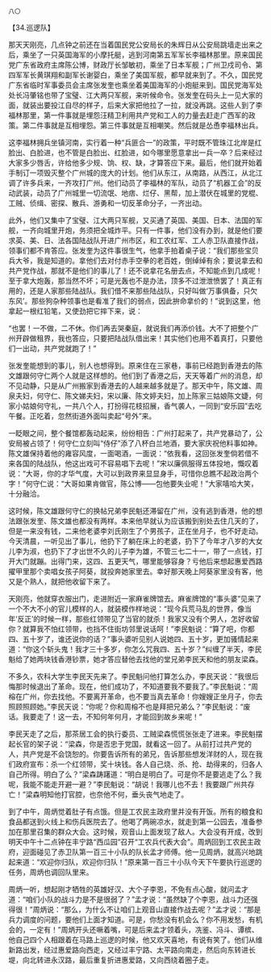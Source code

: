     八〇 

   【34.巡逻队】

   那天天刚亮，几点钟之前还在当着国民党公安局长的朱辉日从公安局跳墙走出来之后，乘坐了一只英国海军的小摩托艇，逃到河南第五军军长李福林那里。原来国民党广东省政府主席陈公博，财政厅长邹敏初，乘坐了日本军舰；广州卫戍司令、第四军军长黄琪翔和副军长谢婴白，乘坐了美国军舰，都早就来到了。不久，国民党广东省临时军事委员会主席张发奎也乘坐着美国海军的小炮艇来到。国民党海军处处长冯肇铭也带了宝璧、江大两只军舰，来听候命令。张发奎在码头上一见大家的面，就装出要投江自尽的样子，后来大家把他拉了一拉，就没再跳。这些人到了李福林那里，第一件事就是埋怨汪精卫利用共产党和工人的力量去赶走广西军的政策。第二件事就是互相埋怨。第三件事就是互相嘲笑。然后就是怂恿李福林出兵。

   这李福林拥兵坐镇河南，实行着一种“兵匪合一”的政策，平时既不管珠江北岸是红脸出、白脸进，也不管是白脸出、红脸进，如今哪里愿意拿出一兵一卒？后来经过大家多少唇舌，许给他多少规、饷、权、缺，才算答应下来。最后，他们就开始着手制订一项毁灭整个广州城的庞大的计划。他们从东江，从南路，从西江，从北江调了许多兵来，一齐攻打广州。他们动员了李福林的军队，动员了“机器工会”的反动武装，动员了广州城里一切流氓、地痞、烂仔、黑帮，加上潜伏在城里的党棍、工贼、侦缉、密探、散兵、游勇和一切反革命分子，一齐出动。

   此外，他们又集中了宝璧、江大两只军舰，又买通了英国、美国、日本、法国的军舰，一齐向城里开炮，务须把全城炸平。只有一件事，他们没有办到，就是他们要求英、美、日、法各国陆战队开进广州市区，和工农红军、工人赤卫队直接作战，领事们都不肯答应。张发奎为这件事很生气，他拿手拍着桌子说：“我们那些宝贝兵大爷，我是知道的。拿他们去对付赤手空拳的老百姓，倒绰绰有余；要说拿去和共产党作战，那就不是他们的事儿了！还不说拿花名册去点，不知能点到几成呢！至于拿大炮轰，那当然不坏；可是光轰也不是办法，顶多不过泄泄愤罢了！真正有用的，还是人家那些陆战队。我们借不来那些陆战队，只好叫做‘万事俱备，只欠东风’。那些狗杂种领事也是看准了我们的弱点，因此拚命拿价的！”说到这里，他拿起一根红铅笔，又使劲把它摔下来，说：

   “也罢！一不做，二不休。你们再去哭秦庭，就说我们再添价钱。大不了把整个广州开辟做租界，我也答应，只要把陆战队借出来！其实他们也用不着真打，只要他们一出动，共产党就跑了！”

   张发奎能想到的事儿，别人也想得到。原来住在三家巷，事前已经跑到香港去的陈文雄跟何守仁两个人就是这样想的。他们到了香港之后，天天等着广州的消息，却不见动静，只是从广州搬家到香港去的人越来越多就是了。那天中午，陈文雄、周泉夫妇，何守仁、陈文娣夫妇，宋以廉、陈文婷夫妇，加上陈家三姑娘陈文婕，何家小姑娘何守礼，一共八个人，打扮得花枝招展，香气袭人，一同到“安乐园”去吃午餐。正吃着，忽然街道外面叫卖起“号外”来。

   一眨眼之间，整个餐馆都轰动起来，纷纷相告：广州打起来了，共产党暴动了，公安局被占领了！何守仁立刻叫“侍仔”添了八杯白兰地酒，要大家庆祝他料事如神。陈文雄保持着他的雍容风度，一面喝酒，一面说：“依我看，这回张发奎倘若借不来各国的陆战队，他这出戏可不容易唱下去呢！”宋以廉佩服得五体投地，慨叹着说：“大哥，你的才华气度，大可以到政界来显显身手，可惜你总瞧不起政治两个字！”何守仁说：“大哥如果肯做官，陈公博——包他要失业呢！”大家嘻哈大笑，十分融洽。

   这时候，陈文雄跟何守仁的换帖兄弟李民魁还滞留在广州，没有逃到香港，他的想法跟张发奎、陈文雄也都没有两样。本来他早就认为应该搬到别处去住几天的了，但是一来没有钱，二来他老婆李刘氏刚生了个男孩子，正在坐月子，也不好走动。今天清晨，一听见出了事儿，他扔下了躺在床上的老婆，扔下了今年才八岁的大女儿李为淑，也扔下了才出世不久的儿子李为雄，不管三七二十一，带了一点钱，打开大门就蹦。出得门来，这四、五更天气，哪里能够容身？亏他后来想起惠爱西路擢甲里那个卖唱女孩子阿葵，就投奔她家里去。幸好那天晚上阿葵家里没有客，他又是个熟人，就把他收留下来了。

   天刚亮，他就穿衣服出门，走进附近一家麻雀牌馆去。麻雀牌馆的“事头婆”见来了一个不大不小的官儿模样的人，就装模作样地说：“现今兵荒马乱的世界，像当年‘反正’的时候一样，那些红领带见了当官的就杀！我家又没有个男人，怎好收留你？就算我不怕红领带，也挡不住街坊邻里说话呵！”李民魁说：“算了吧，你都四、五十岁了，谁还说你的话？”事头婆听见别人说她四、五十岁，更加骚情起来道：“你这个斩头鬼！我才三十多岁，你怎么咒我四、五十岁？”纠缠了半天，李民魁给了她两块钱香港钞票，她才答应替他去找他的堂兄弟李民天和他的朋友梁森。

   不多久，农科大学生李民天先来了。李民魁问他打算怎么办，李民天说：“我很后悔那时候退出了革命。现在，他们成功了，不知道要我不要我了。”李民魁说：“周榕在广州，你去找他。不要离开革命，也不要当真去革命！你嫂嫂正坐月子，你去照顾照顾她。”李民天说：“你呢？你和周榕不也是拜把兄弟么？”李民魁说：“废话。我要走了！这一去，不知何年何月，才能回到故乡来呢！”

   李民天走了之后，那茶居工会的执行委员、工贼梁森慌慌张张走了进来。李民魁摆起长官的架子说：“梁森，你是否忠于党国，就看这一回了。从前打过共产党的人，共产党是不会饶恕的。你要告诉所有的弟兄，告诉那些想发洋财的人，现在我们政府宣布：杀一个红领带，奖十块钱。各人自己烧、杀、抢、劫得来的，归各人自己所得。明白了么？”梁森踌躇道：“明白是明白了。可是你不是要逃走了么？我呢，我能不能走开避一避？”李民魁说：“胡说！我哪儿也不去！我要跟广州共存亡！”梁森明知他打官腔，也奈他不何，垂头丧气地走了。

   到了中午，周炳觉着肚子有点饿。但是工农民主政府里并没有开饭。所有的粮食和食品都送到火线上和伤兵医院去了。他喝了两碗凉水，就走到第一公园去，准备参加在那里召集的群众大会。这时候，观音山上面发现了敌人。大会没有开成，改到明天中午十二点钟在丰宁路“西瓜园”召开“工农兵代表大会”。周炳回到工农民主政府，迎面碰见了赤卫队第一百三十小队的队长孟才师傅。他一见周炳，就高兴地跳起来道：“欢迎你归队，欢迎你归队！”原来第一百三十小队今天下午要执行巡逻的任务，周炳也调回队里来。

   周炳一听，想起刚才牺牲的英雄好汉、大个子李恩，不免有点心酸，就问孟才道：“咱们小队的战斗力是不是很弱了？”孟才说：“虽然缺了个李恩，战斗力还强得很！”周炳说：“那么，为什么不让咱们上观音山直接作战去呢？”孟才说：“那是兵力调度的问题，要他们上面才知道。可是，你愁没有机会么？你不用发愁，有机会的，一定有！”周炳开头还噘着嘴，可是后来孟才领着头，冼鉴、冯斗、谭槟、他自己四个人相跟着在马路上巡逻的时候，他又欢天喜地，有说有笑了。他们从维新路出发，经过惠爱路向西走，又经过丰宁路、太平路向南走，然后向东转进长堤，向北转进永汉路，最后重复折进惠爱路，又向西绕着圈子走。

